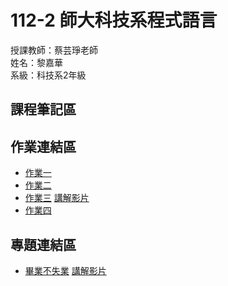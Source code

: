 112-2 師大科技系程式語言 
===
授課教師：蔡芸琤老師  
姓名：黎嘉華  
系級：科技系2年級  
##  課程筆記區  
##  作業連結區  
*  [作業一](https://github.com/l007l/112-2-Programming-Language/blob/main/HW1/World_top1000_companies_in2021and2022.ipynb)
*  [作業二](https://github.com/l007l/112-2-Programming-Language/blob/main/HW2/%E8%B3%87%E6%96%99%E8%A6%96%E8%A6%BA%E5%8C%96.ipynb)
*  [作業三](https://github.com/l007l/112-2-Programming-Language/blob/main/HW3/%E7%B6%B2%E7%B5%A1%E7%88%AC%E8%9F%B2.ipynb)  [講解影片](https://youtu.be/UuwE9Z9tfUA)
*  [作業四](https://github.com/l007l/112-2-Programming-Language/blob/main/HW4/%E6%96%87%E5%AD%97%E6%8E%A2%E5%8B%98.ipynb)
##  專題連結區
*  [畢業不失業](https://github.com/l007l/112-2-Programming-Language/blob/main/%E5%B0%88%E9%A1%8C/%E5%B0%88%E9%A1%8C(%E6%AD%A3%E5%BC%8F).ipynb)  [講解影片](https://www.youtube.com/watch?v=emXEgoK0MQQ)
